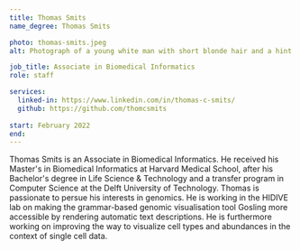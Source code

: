 ```yaml
---
title: Thomas Smits
name_degree: Thomas Smits

photo: thomas-smits.jpeg
alt: Photograph of a young white man with short blonde hair and a hint of stubble. He smiles wearing a green hoodie over a white tee shirt next to the windows inside of a brightly lit room.

job_title: Associate in Biomedical Informatics
role: staff

services:
  linked-in: https://www.linkedin.com/in/thomas-c-smits/
  github: https://github.com/thomcsmits
    
start: February 2022
end:
---
```

Thomas Smits is an Associate in Biomedical Informatics. He received his Master's in Biomedical Informatics at Harvard Medical School, after his Bachelor's degree in Life Science & Technology and a transfer program in Computer Science at the Delft University of Technology. Thomas is passionate to persue his interests in genomics. He is working in the HIDIVE lab on making the grammar-based genomic visualisation tool Gosling more accessible by rendering automatic text descriptions. He is furthermore working on improving the way to visualize cell types and abundances in the context of single cell data. 